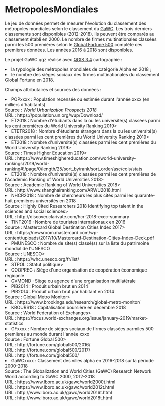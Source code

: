 # MetropolesMondiales

Le jeu de données permet de mesurer l'évolution du classement des métropoles mondiales selon le classement du <a href="https://www.lboro.ac.uk/gawc/group.html">GaWC</a>. Les trois derniers classements sont disponibles (2012-2018). Ils peuvent être comparés au classement établi en 2000. Le nombre de firmes multinationales classées parmi les 500 premières selon le <a href="http://fortune.com/global500">Global Fortune 500</a> complète ces premières données. Les années 2016 à 2018 sont disponibles.

Le projet GaWC.qgz réalisé avec <a href="https://www.qgis.org/en/site/">QGIS 3.4</a> cartographie :
<li>la typologie des métropoles mondiales de catégorie Alpha en 2018 ;
<li>le nombre des sièges sociaux des firmes multinationales du classement Global Fortune en 2018. 

Champs attributaires et sources des données :

<li>POPxxxx : Population recensée ou estimée durant l'année xxxx (en milliers d'habitants)<br>
Source : <i>World Urbanization Prospects 2018</i><br>
URL : https://population.un.org/wup/Download/<br>
<li>ET2018 : Nombre d'étudiants dans la ou les université(s) classées parmi les cent premières du </i>World University Ranking 2019></i><br>
<li>ETETR2018 : Nombre d'étudiants étrangers dans la ou les université(s) classées parmi les cent premières du </i>World University Ranking 2019></i><br>
<li>ET2018 : Nombre d'université(s) classées parmi les cent premières du </i>World University Ranking 2019></i><br>
Source : </i>Times Higher Education 2019></i><br>
URL : https://www.timeshighereducation.com/world-university-rankings/2019/world-ranking#!/page/0/length/25/sort_by/rank/sort_order/asc/cols/stats<br>
<li>ET2018 : Nombre d'université(s) classées parmi les cent premières de l'</i>Academic Ranking of World Universities 2018></i><br>
Source : </i>Academic Ranking of World Universities 2018></i><br>
URL : http://www.shanghairanking.com/ARWU2018.html<br>
<li>NHCR2018 : Nombre de chercheurs les plus cités parmi les quarante-huit premières universités en 2018<br>
Source : </i>Highly Cited Researchers 2018 Identifying top talent in the sciences and social sciences></i><br>
URL : http://discover.clarivate.com/hcr-2018-exec-summary<br>
<li>TINT2016 : Nombre de touristes internationaux en 2016<br>
Source : </i>Mastercard Global Destination Cities Index 2017></i><br>
URL : https://newsroom.mastercard.com/wp-content/uploads/2017/10/Mastercard-Destination-Cities-Index-Deck.pdf<br>
<li>PMUNESCO : Nombre de site(s) classé(s) sur la liste du patrimoine mondial de l'UNESCO</i><br>
Source : </i>UNESCO></i><br>
URL : https://whc.unesco.org/fr/list/<br>
<li>STPOL : Statut politique></i><br>
<li>COOPREG : Siège d'une organisation de coopération économique régioanle<br>
<li>GVMOND : Siège ou agence d'une organisation multilatérale<br>
<li>PIB2014 : Produit urbain brut en 2014<br>
<li>PIB2014 : Produit urbain brut par habitant en 2014<br>
Source : </i>Global Metro Monitor></i><br>
URL : https://www.brookings.edu/research/global-metro-monitor/<br>
<li>KBOURS18 : Capitalisation boursière en décembre 2018<br>
Source : </i>World Federation of Exchanges></i><br>
URL : https://focus.world-exchanges.org/issue/january-2019/market-statistics<br>
<li>GFxxxx : Nombre de sièges sociaux de firmes classées parmiles 500 premières au monde durant l'année xxxx<br>
Source : </i>Fortune Global 500></i><br>
URL : http://fortune.com/global500/2016/<br>
URL : http://fortune.com/global500/2017/<br>
URL : http://fortune.com/global500/<br>
<li>GaWCxxxx : Classement des villes alpha en 2016-2018 sur la période 2000-2018<br>
Source : </i>The Globalization and World Cities (GaWC) Research Network World according to GaWC 2000, 2012-2018</i><br>
URL : https://www.lboro.ac.uk/gawc/world2000t.html<br>
URL : https://www.lboro.ac.uk/gawc/world2012t.html<br>
URL : http://www.lboro.ac.uk/gawc/world2016t.html<br>
URL : http://www.lboro.ac.uk/gawc/world2018t.html<br>




